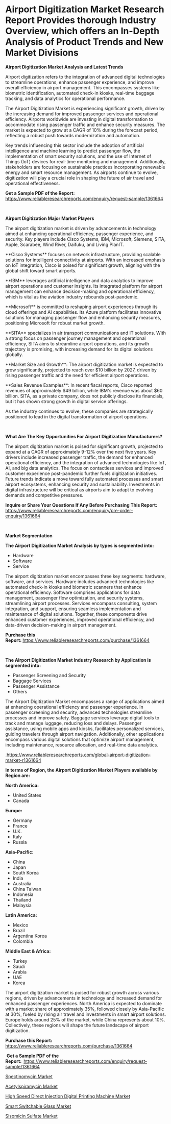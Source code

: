 <p><h1>Airport Digitization Market Research Report Provides thorough Industry Overview, which offers an In-Depth Analysis of Product Trends and New Market Divisions</h1></p><p><strong>Airport Digitization Market Analysis and Latest Trends</strong></p>
<p><p>Airport digitization refers to the integration of advanced digital technologies to streamline operations, enhance passenger experience, and improve overall efficiency in airport management. This encompasses systems like biometric identification, automated check-in kiosks, real-time baggage tracking, and data analytics for operational performance.</p><p>The Airport Digitization Market is experiencing significant growth, driven by the increasing demand for improved passenger services and operational efficiency. Airports worldwide are investing in digital transformation to accommodate rising passenger traffic and enhance security measures. The market is expected to grow at a CAGR of 10% during the forecast period, reflecting a robust push towards modernization and automation.</p><p>Key trends influencing this sector include the adoption of artificial intelligence and machine learning to predict passenger flow, the implementation of smart security solutions, and the use of Internet of Things (IoT) devices for real-time monitoring and management. Additionally, stakeholders are focusing on sustainable practices incorporating renewable energy and smart resource management. As airports continue to evolve, digitization will play a crucial role in shaping the future of air travel and operational effectiveness.</p></p>
<p><strong>Get a Sample PDF of the Report:&nbsp;</strong> <a href="https://www.reliableresearchreports.com/enquiry/request-sample/1361664?utm_campaign=1581&utm_medium=2&utm_source=Github&utm_content=ia&utm_term=05122024&utm_id=airport-digitization">https://www.reliableresearchreports.com/enquiry/request-sample/1361664</a></p>
<p>&nbsp;</p>
<p><strong>Airport Digitization Major Market Players</strong></p>
<p><p>The airport digitization market is driven by advancements in technology aimed at enhancing operational efficiency, passenger experience, and security. Key players include Cisco Systems, IBM, Microsoft, Siemens, SITA, Apple, Scarabee, Wind River, Daifuku, and Living PlanIT. </p><p>**Cisco Systems** focuses on network infrastructure, providing scalable solutions for intelligent connectivity at airports. With an increased emphasis on IoT integration, Cisco is poised for significant growth, aligning with the global shift toward smart airports.</p><p>**IBM** leverages artificial intelligence and data analytics to improve airport operations and customer insights. Its integrated platform for airport management can enhance decision-making and operational efficiency, which is vital as the aviation industry rebounds post-pandemic.</p><p>**Microsoft** is committed to reshaping airport experiences through its cloud offerings and AI capabilities. Its Azure platform facilitates innovative solutions for managing passenger flow and enhancing security measures, positioning Microsoft for robust market growth.</p><p>**SITA** specializes in air transport communications and IT solutions. With a strong focus on passenger journey management and operational efficiency, SITA aims to streamline airport operations, and its growth trajectory is promising, with increasing demand for its digital solutions globally.</p><p>**Market Size and Growth**: The airport digitization market is expected to grow significantly, projected to reach over $10 billion by 2027, driven by rising passenger traffic and the need for efficient airport operations. </p><p>**Sales Revenue Examples**: In recent fiscal reports, Cisco reported revenues of approximately $49 billion, while IBM's revenue was about $60 billion. SITA, as a private company, does not publicly disclose its financials, but it has shown strong growth in digital service offerings. </p><p>As the industry continues to evolve, these companies are strategically positioned to lead in the digital transformation of airport operations.</p></p>
<p>&nbsp;</p>
<p><strong>What Are The Key Opportunities For Airport Digitization Manufacturers?</strong></p>
<p><p>The airport digitization market is poised for significant growth, projected to expand at a CAGR of approximately 9-12% over the next five years. Key drivers include increased passenger traffic, the demand for enhanced operational efficiency, and the integration of advanced technologies like IoT, AI, and big data analytics. The focus on contactless services and improved customer experience post-pandemic further fuels digitization initiatives. Future trends indicate a move toward fully automated processes and smart airport ecosystems, enhancing security and sustainability. Investments in digital infrastructure will be critical as airports aim to adapt to evolving demands and competitive pressures.</p></p>
<p><strong>Inquire or Share Your Questions If Any Before Purchasing This Report:</strong> <a href="https://www.reliableresearchreports.com/enquiry/pre-order-enquiry/1361664?utm_campaign=1581&utm_medium=2&utm_source=Github&utm_content=ia&utm_term=05122024&utm_id=airport-digitization">https://www.reliableresearchreports.com/enquiry/pre-order-enquiry/1361664</a></p>
<p>&nbsp;</p>
<p><strong>Market Segmentation</strong></p>
<p><strong>The Airport Digitization Market Analysis by types is segmented into:</strong></p>
<p><ul><li>Hardware</li><li>Software</li><li>Service</li></ul></p>
<p><p>The airport digitization market encompasses three key segments: hardware, software, and services. Hardware includes advanced technologies like automated check-in kiosks and biometric scanners that enhance operational efficiency. Software comprises applications for data management, passenger flow optimization, and security systems, streamlining airport processes. Services encompass consulting, system integration, and support, ensuring seamless implementation and maintenance of digital solutions. Together, these components drive enhanced customer experiences, improved operational efficiency, and data-driven decision-making in airport management.</p></p>
<p><strong>Purchase this Report:&nbsp;</strong><a href="https://www.reliableresearchreports.com/purchase/1361664?utm_campaign=1581&utm_medium=2&utm_source=Github&utm_content=ia&utm_term=05122024&utm_id=airport-digitization">https://www.reliableresearchreports.com/purchase/1361664</a></p>
<p>&nbsp;</p>
<p><strong>The Airport Digitization Market Industry Research by Application is segmented into:</strong></p>
<p><ul><li>Passenger Screening and Security</li><li>Baggage Services</li><li>Passenger Assistance</li><li>Others</li></ul></p>
<p><p>The Airport Digitization Market encompasses a range of applications aimed at enhancing operational efficiency and passenger experience. In passenger screening and security, advanced technologies streamline processes and improve safety. Baggage services leverage digital tools to track and manage luggage, reducing loss and delays. Passenger assistance, using mobile apps and kiosks, facilitates personalized services, guiding travelers through airport navigation. Additionally, other applications encompass various digital solutions that optimize airport management, including maintenance, resource allocation, and real-time data analytics.</p></p>
<p><a href="https://www.reliableresearchreports.com/global-airport-digitization-market-r1361664?utm_campaign=1581&utm_medium=2&utm_source=Github&utm_content=ia&utm_term=05122024&utm_id=airport-digitization">&nbsp;https://www.reliableresearchreports.com/global-airport-digitization-market-r1361664</a></p>
<p><strong>In terms of Region, the Airport Digitization Market Players available by Region are:</strong></p>
<p>
    <p> <strong> North America: </strong>
        <ul>
            <li>United States</li>
            <li>Canada</li>
        </ul>
        </p> 
    <p> <strong> Europe: </strong>
        <ul>
            <li>Germany</li>
            <li>France</li>
            <li>U.K.</li>
            <li>Italy</li>
            <li>Russia</li>
        </ul>
        </p> 
    <p> <strong> Asia-Pacific: </strong>
        <ul>
            <li>China</li>
            <li>Japan</li>
            <li>South Korea</li>
            <li>India</li>
            <li>Australia</li>
            <li>China Taiwan</li>
            <li>Indonesia</li>
            <li>Thailand</li>
            <li>Malaysia</li>
        </ul>
        </p> 
    <p> <strong> Latin America: </strong>
        <ul>
            <li>Mexico</li>
            <li>Brazil</li>
            <li>Argentina Korea</li>
            <li>Colombia</li>
        </ul>
        </p> 
    <p> <strong> Middle East & Africa: </strong>
        <ul>
            <li>Turkey</li>
            <li>Saudi</li>
            <li>Arabia</li>
            <li>UAE</li>
            <li>Korea</li>
        </ul>
    </p>
    </p>
<p><p>The airport digitization market is poised for robust growth across various regions, driven by advancements in technology and increased demand for enhanced passenger experiences. North America is expected to dominate with a market share of approximately 35%, followed closely by Asia-Pacific at 30%, fueled by rising air travel and investments in smart airport solutions. Europe holds around 25% of the market, while China represents about 10%. Collectively, these regions will shape the future landscape of airport digitization.</p></p>
<p><strong>Purchase this Report: </strong><a href="https://www.reliableresearchreports.com/purchase/1361664?utm_campaign=1581&utm_medium=2&utm_source=Github&utm_content=ia&utm_term=05122024&utm_id=airport-digitization">https://www.reliableresearchreports.com/purchase/1361664</a></p>
<p>&nbsp;<strong>Get a Sample PDF of the Report:&nbsp;&nbsp;</strong><a href="https://www.reliableresearchreports.com/enquiry/request-sample/1361664?utm_campaign=1581&utm_medium=2&utm_source=Github&utm_content=ia&utm_term=05122024&utm_id=airport-digitization">https://www.reliableresearchreports.com/enquiry/request-sample/1361664</a></p>
<p><strong></strong></p>
<p><p><a href="https://www.linkedin.com/pulse/market-trends-growth-spectinomycin-industry-6-cagr-forecast-3cwle?utm_campaign=1581&utm_medium=2&utm_source=Github&utm_content=ia&utm_term=05122024&utm_id=airport-digitization">Spectinomycin Market</a></p><p><a href="https://www.linkedin.com/pulse/compreh-proposis-fbaif?utm_campaign=1581&utm_medium=2&utm_source=Github&utm_content=ia&utm_term=05122024&utm_id=airport-digitization">Acetylspiramycin Market</a></p><p><a href="https://issuu.com/reportprime-2/docs/high-speed-direct-injection-digital-printing-machi?utm_campaign=1581&utm_medium=2&utm_source=Github&utm_content=ia&utm_term=05122024&utm_id=airport-digitization">High Speed Direct Injection Digital Printing Machine Market</a></p><p><a href="https://issuu.com/reportprime-2/docs/smart-switchable-glass-market-size-2030.pptx?utm_campaign=1581&utm_medium=2&utm_source=Github&utm_content=ia&utm_term=05122024&utm_id=airport-digitization">Smart Switchable Glass Market</a></p><p><a href="https://www.linkedin.com/pulse/sisomicin-sulfate-market-highlights-industry-growth-114-cagr-phdce?utm_campaign=1581&utm_medium=2&utm_source=Github&utm_content=ia&utm_term=05122024&utm_id=airport-digitization">Sisomicin Sulfate Market</a></p></p>